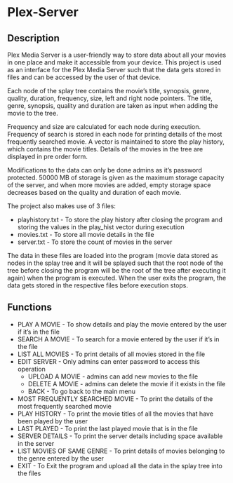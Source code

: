 # Plex-Server
## Description
Plex Media Server is a user-friendly way to store data about all your movies in one place and make it accessible from your device. This project is used as an interface for the Plex Media Server such that the data gets stored in files and can be accessed by the user of that device. 

Each node of the splay tree contains the movie’s title, synopsis, genre, quality, duration, frequency, size, left and right node pointers. The title, genre, synopsis, quality and duration are taken as input when adding the movie to the tree.

Frequency and size are calculated for each node during execution. Frequency of search is stored in each node for printing details of the most frequently searched movie. A vector is maintained to store the play history, which contains the movie titles. Details of the movies in the tree are displayed in pre order form.
 
Modifications to the data can only be done admins as it’s password protected. 50000 MB of storage is given as the maximum storage capacity of the server, and when more movies are added, empty storage space decreases based on the quality and duration of each movie.
 
The project also makes use of 3 files:
*	playhistory.txt - To store the play history after closing the program and storing the values in the play_hist vector during execution
*	movies.txt - To store all movie details in the file
*	server.txt - To store the count of movies in the server

The data in these files are loaded into the program (movie data stored as nodes in the splay tree and it will be splayed such that the root node of the tree before closing the program will be the root of the tree after executing it again) when the program is executed. When the user exits the program, the data gets stored in the respective files before execution stops.

## Functions
*	PLAY A MOVIE - To show details and play the movie entered by the user if it’s in the file
*	SEARCH A MOVIE - To search for a movie entered by the user if it’s in the file
*	LIST ALL MOVIES - To print details of all movies stored in the file
*	EDIT SERVER - Only admins can enter password to access this operation
      -	UPLOAD A MOVIE - admins can add new movies to the file
      -	DELETE A MOVIE -  admins can delete the movie if it exists in the file
      -	BACK - To go back to the main menu
*	MOST FREQUENTLY SEARCHED MOVIE - To print the details of the most frequently searched movie
*	PLAY HISTORY - To print the movie titles of all the movies that have been played by the user
*	LAST PLAYED - To print the last played movie that is in the file
*	SERVER DETAILS - To print the server details including space available in the server
* LIST MOVIES OF SAME GENRE - To print details of movies belonging to the genre entered by the user
*	EXIT - To Exit the program and upload all the data in the splay tree into the files
